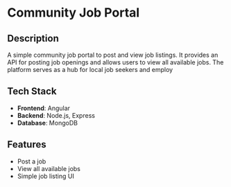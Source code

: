 # Community Job Portal

## Description

A simple community job portal to post and view job listings. It provides an API for posting job openings and allows users to view all available jobs. The platform serves as a hub for local job seekers and employ

## Tech Stack

- **Frontend**: Angular
- **Backend**: Node.js, Express
- **Database**: MongoDB

## Features

- Post a job
- View all available jobs
- Simple job listing UI
